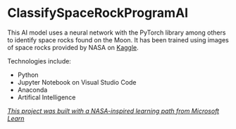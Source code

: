 # ClassifySpaceRockProgramAI
This AI model uses a neural network with the PyTorch library among others to identify space rocks found on the Moon. It has been trained using images of space rocks provided by NASA on [Kaggle](https://www.kaggle.com/datasets/ifeoyelakin/nasa-space-rocks).

Technologies include:
- Python
- Jupyter Notebook on Visual Studio Code
- Anaconda
- Artifical Intelligence


*[This project was built with a NASA-inspired learning path from Microsoft Learn](https://learn.microsoft.com/api/achievements/share/en-us/ArchiePereira/NZ9VZBGF?sharingId=341B516DF450B5D4)*
